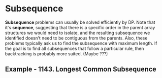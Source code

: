 # Subsequence

**Subsequence** problems can usually be solved efficiently by DP. Note that it's **sequence**, suggesting that there is a specific order in the parent array structures we would need to isolate, and the resulting subsequence we identified doesn't need to be contiguous from the parents. Also, these problems typically ask us to find the subsequence with maximum length. If the goal is to find all subsequences that follow a particular rule, then backtracking is probably more suited. (Maybe ???) 

## Example - 1143. Longest Common Subsequence

